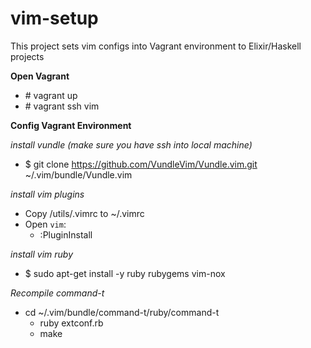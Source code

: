 # vim-setup
This project sets vim configs into Vagrant environment to Elixir/Haskell projects

**Open Vagrant**
 - \# vagrant up
 - \# vagrant ssh vim

**Config Vagrant Environment**

*install vundle (make sure you have ssh into local machine)* 
 - $ git clone https://github.com/VundleVim/Vundle.vim.git ~/.vim/bundle/Vundle.vim

*install vim plugins* 
 - Copy /utils/.vimrc to ~/.vimrc
 - Open `vim`: 
   - :PluginInstall

*install vim ruby*
 - $ sudo apt-get install -y ruby rubygems vim-nox

*Recompile command-t*
 - cd ~/.vim/bundle/command-t/ruby/command-t
   - ruby extconf.rb
   - make

